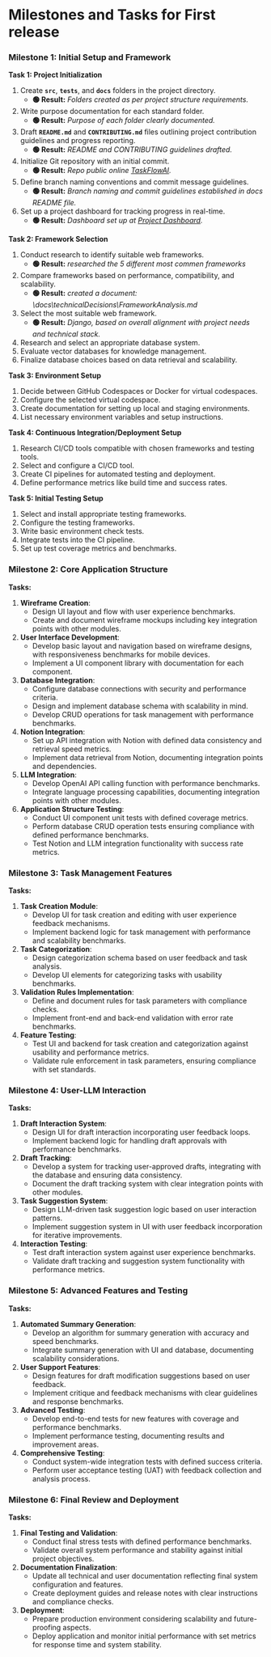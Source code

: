 # Milestones and Tasks for First release

### **Milestone 1: Initial Setup and Framework**

**Task 1: Project Initialization**

1. Create **`src`**, **`tests`**, and **`docs`** folders in the project directory. 
   - **🟢 Result:** _Folders created as per project structure requirements._
2. Write purpose documentation for each standard folder.
   - **🟢 Result:** _Purpose of each folder clearly documented._
3. Draft **`README.md`** and **`CONTRIBUTING.md`** files outlining project contribution guidelines and progress reporting.
    - **🟢 Result:** _README and CONTRIBUTING guidelines drafted._
4. Initialize Git repository with an initial commit.
   - **🟢 Result:** _Repo public online [TaskFlowAI](https://github.com/dariofavaron/TaskFlowAI)._
5. Define branch naming conventions and commit message guidelines.
   - **🟢 Result:** _Branch naming and commit guidelines established in docs README file._
6. Set up a project dashboard for tracking progress in real-time.
   - **🟢 Result:** _Dashboard set up at [Project Dashboard](https://github.com/users/dariofavaron/projects/3/views/2)._

**Task 2: Framework Selection**

1. Conduct research to identify suitable web frameworks.
   - **🟢 Result:** _researched the 5 different most commen frameworks_
2. Compare frameworks based on performance, compatibility, and scalability.
   - **🟢 Result:** _created a document: \docs\technicalDecisions\FrameworkAnalysis.md_
3. Select the most suitable web framework.
   - **🟢 Result:** _Django, based on overall alignment with project needs and technical stack._
4. Research and select an appropriate database system.
5. Evaluate vector databases for knowledge management.
6. Finalize database choices based on data retrieval and scalability.

**Task 3: Environment Setup**

1. Decide between GitHub Codespaces or Docker for virtual codespaces.
2. Configure the selected virtual codespace.
3. Create documentation for setting up local and staging environments.
4. List necessary environment variables and setup instructions.

**Task 4: Continuous Integration/Deployment Setup**

1. Research CI/CD tools compatible with chosen frameworks and testing tools.
2. Select and configure a CI/CD tool.
3. Create CI pipelines for automated testing and deployment.
4. Define performance metrics like build time and success rates.

**Task 5: Initial Testing Setup**

1. Select and install appropriate testing frameworks.
2. Configure the testing frameworks.
3. Write basic environment check tests.
4. Integrate tests into the CI pipeline.
5. Set up test coverage metrics and benchmarks.

### **Milestone 2: Core Application Structure**

**Tasks:**

1. **Wireframe Creation**:
    - Design UI layout and flow with user experience benchmarks.
    - Create and document wireframe mockups including key integration points with other modules.
2. **User Interface Development**:
    - Develop basic layout and navigation based on wireframe designs, with responsiveness benchmarks for mobile devices.
    - Implement a UI component library with documentation for each component.
3. **Database Integration**:
    - Configure database connections with security and performance criteria.
    - Design and implement database schema with scalability in mind.
    - Develop CRUD operations for task management with performance benchmarks.
4. **Notion Integration**:
    - Set up API integration with Notion with defined data consistency and retrieval speed metrics.
    - Implement data retrieval from Notion, documenting integration points and dependencies.
5. **LLM Integration**:
    - Develop OpenAI API calling function with performance benchmarks.
    - Integrate language processing capabilities, documenting integration points with other modules.
6. **Application Structure Testing**:
    - Conduct UI component unit tests with defined coverage metrics.
    - Perform database CRUD operation tests ensuring compliance with defined performance benchmarks.
    - Test Notion and LLM integration functionality with success rate metrics.

### **Milestone 3: Task Management Features**

**Tasks:**

1. **Task Creation Module**:
    - Develop UI for task creation and editing with user experience feedback mechanisms.
    - Implement backend logic for task management with performance and scalability benchmarks.
2. **Task Categorization**:
    - Design categorization schema based on user feedback and task analysis.
    - Develop UI elements for categorizing tasks with usability benchmarks.
3. **Validation Rules Implementation**:
    - Define and document rules for task parameters with compliance checks.
    - Implement front-end and back-end validation with error rate benchmarks.
4. **Feature Testing**:
    - Test UI and backend for task creation and categorization against usability and performance metrics.
    - Validate rule enforcement in task parameters, ensuring compliance with set standards.

### **Milestone 4: User-LLM Interaction**

**Tasks:**

1. **Draft Interaction System**:
    - Design UI for draft interaction incorporating user feedback loops.
    - Implement backend logic for handling draft approvals with performance benchmarks.
2. **Draft Tracking**:
    - Develop a system for tracking user-approved drafts, integrating with the database and ensuring data consistency.
    - Document the draft tracking system with clear integration points with other modules.
3. **Task Suggestion System**:
    - Design LLM-driven task suggestion logic based on user interaction patterns.
    - Implement suggestion system in UI with user feedback incorporation for iterative improvements.
4. **Interaction Testing**:
    - Test draft interaction system against user experience benchmarks.
    - Validate draft tracking and suggestion system functionality with performance metrics.

### **Milestone 5: Advanced Features and Testing**

**Tasks:**

1. **Automated Summary Generation**:
    - Develop an algorithm for summary generation with accuracy and speed benchmarks.
    - Integrate summary generation with UI and database, documenting scalability considerations.
2. **User Support Features**:
    - Design features for draft modification suggestions based on user feedback.
    - Implement critique and feedback mechanisms with clear guidelines and response benchmarks.
3. **Advanced Testing**:
    - Develop end-to-end tests for new features with coverage and performance benchmarks.
    - Implement performance testing, documenting results and improvement areas.
4. **Comprehensive Testing**:
    - Conduct system-wide integration tests with defined success criteria.
    - Perform user acceptance testing (UAT) with feedback collection and analysis process.

### **Milestone 6: Final Review and Deployment**

**Tasks:**

1. **Final Testing and Validation**:
    - Conduct final stress tests with defined performance benchmarks.
    - Validate overall system performance and stability against initial project objectives.
2. **Documentation Finalization**:
    - Update all technical and user documentation reflecting final system configuration and features.
    - Create deployment guides and release notes with clear instructions and compliance checks.
3. **Deployment**:
    - Prepare production environment considering scalability and future-proofing aspects.
    - Deploy application and monitor initial performance with set metrics for response time and system stability.